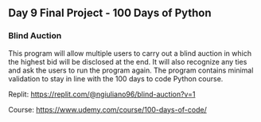 ## Day 9 Final Project - 100 Days of Python 

### Blind Auction

This program will allow multiple users to carry out a blind auction in which the highest bid will be disclosed at the end. It will also recognize any ties and ask the users to run the program again. The program contains minimal validation to stay in line with the 100 days to code Python course.

Replit: https://replit.com/@ngiuliano96/blind-auction?v=1

Course: https://www.udemy.com/course/100-days-of-code/
